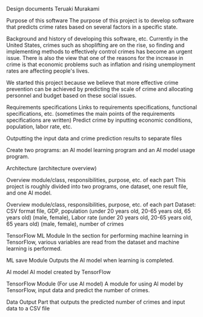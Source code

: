 Design documents 
Teruaki Murakami 

Purpose of this software 
The purpose of this project is to develop software that predicts crime rates based on several factors in a specific state. 

 

Background and history of developing this software, etc. 
 Currently in the United States, crimes such as shoplifting are on the rise, so finding and implementing methods to effectively control crimes has become an urgent issue. There is also the view that one of the reasons for the increase in crime is that economic problems such as inflation and rising unemployment rates are affecting people's lives. 

We started this project because we believe that more effective crime prevention can be achieved by predicting the scale of crime and allocating personnel and budget based on these social issues. 

 

Requirements specifications Links to requirements specifications, functional specifications, etc. (sometimes the main points of the requirements specifications are written) 
 Predict crime by inputting economic conditions, population, labor rate, etc. 

Outputting the input data and crime prediction results to separate files 

Create two programs: an AI model learning program and an AI model usage program. 

 

Architecture (architecture overview) 
  

Overview module/class, responsibilities, purpose, etc. of each part 
 This project is roughly divided into two programs, one dataset, one result file, and one AI model. 

Overview module/class, responsibilities, purpose, etc. of each part 
Dataset: CSV format file, GDP, population (under 20 years old, 20-65 years old, 65 years old) (male, female), Labor rate (under 20 years old, 20-65 years old, 65 years old) (male, female), number of crimes 

TensorFlow ML Module In the section for performing machine learning in TensorFlow, various variables are read from the dataset and machine learning is performed. 

ML save Module Outputs the AI model when learning is completed. 

AI model AI model created by TensorFlow 

TensorFlow Module (For use AI model) A module for using AI model by TensorFlow, input data and predict the number of crimes. 

Data Output Part that outputs the predicted number of crimes and input data to a CSV file 

 
